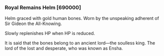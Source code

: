 ### Royal Remains Helm [690000]

Helm graced with gold human bones. Worn by the unspeaking adherent of Sir Gideon the All-Knowing.

Slowly replenishes HP when HP is reduced.

It is said that the bones belong to an ancient lord―the soulless king. The lord of the lost and desperate, who was known as Ensha.